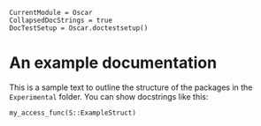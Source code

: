 ```@meta
CurrentModule = Oscar
CollapsedDocStrings = true
DocTestSetup = Oscar.doctestsetup()
```

# An example documentation

This is a sample text to outline the structure of the packages in the `Experimental` folder.
You can show docstrings like this:
```@docs
my_access_func(S::ExampleStruct)
```

